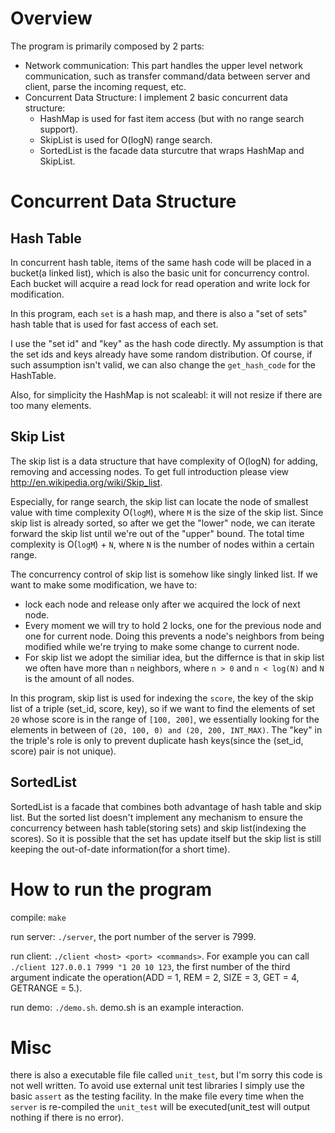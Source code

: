Overview
=========================
The program is primarily composed by 2 parts:

* Network communication: This part handles the upper level network communication, such as transfer command/data between server and client, parse the incoming request, etc.
* Concurrent Data Structure: I implement 2 basic concurrent data structure: 
    - HashMap is used for fast item access (but with no range search support).
    - SkipList is used for O(logN) range search.
    - SortedList is the facade data sturcutre that wraps HashMap and SkipList.

Concurrent Data Structure
=========================
Hash Table
----------------
In concurrent hash table, items of the same hash code will be placed in a bucket(a linked list), which is also the basic unit for concurrency control. Each bucket will acquire a read lock for read operation and write lock for modification.

In this program, each `set` is a hash map, and there is also a "set of sets" hash table that is used for fast access of each set.

I use the "set id" and "key" as the hash code directly. My assumption is that the set ids and keys already have some random distribution. Of course, if such assumption isn't valid, we can also change the `get_hash_code` for the HashTable.

Also, for simplicity the HashMap is not scaleabl: it will not resize if there are too many elements.

Skip List
----------------
The skip list is a data structure that have complexity of O(logN) for adding, removing and accessing nodes. To get full introduction please view http://en.wikipedia.org/wiki/Skip_list.

Especially, for range search, the skip list can locate the node of smallest value with time complexity O(`logM`), where `M` is the size of the skip list. Since skip list is already sorted, so after we get the "lower" node, we can iterate forward the skip list until we're out of the "upper" bound. The total time complexity is O(`logM`) + `N`, where `N` is the number of nodes within a certain range.

The concurrency control of skip list is somehow like singly linked list. If we want to make some modification, we have to:

* lock each node and release only after we acquired the lock of next node.
* Every moment we will try to hold 2 locks, one for the previous node and one for current node. Doing this prevents a node's neighbors from being modified while we're trying to make some change to current node.
* For skip list we adopt the similiar idea, but the differnce is that in skip list we often have more than `n` neighbors, where `n > 0` and `n < log(N)` and `N` is the amount of all nodes.

In this program, skip list is used for indexing the `score`, the key of the skip list of a triple (set_id, score, key), so if we want to find the elements of set `20` whose score is in the range of `[100, 200]`, we essentially looking for the elements in between of `(20, 100, 0) and (20, 200, INT_MAX)`. The "key" in the triple's role is only to prevent duplicate hash keys(since the (set_id, score) pair is not unique).

SortedList
----------------
SortedList is a facade that combines both advantage of hash table and skip list. But the sorted list doesn't implement any mechanism to ensure the concurrency between hash table(storing sets) and skip list(indexing the scores). So it is possible that the set has update itself but the skip list is still keeping the out-of-date information(for a short time).

How to run the program
=========================
compile: `make`

run server: `./server`, the port number of the server is 7999.

run client: `./client <host> <port> <commands>`. For example you can call `./client 127.0.0.1 7999 "1 20 10 123`, the first number of the third argument indicate the operation(ADD = 1, REM = 2, SIZE = 3, GET = 4, GETRANGE = 5.).

run demo: `./demo.sh`. demo.sh is an example interaction.

Misc
=========================
there is also a executable file file called `unit_test`, but I'm sorry this code is not well written. To avoid use external unit test libraries I simply use the basic `assert` as the testing facility. In the make file every time when the `server` is re-compiled the `unit_test` will be executed(unit_test will output nothing if there is no error).

